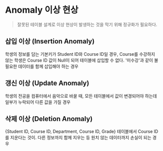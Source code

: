 ﻿# Anomaly 이상 현상
> 잘못된 테이블 설계로 이상 현상이 발생하는 것을 막기 위해 정규화가 필요하다.

## 삽입 이상 (Insertion Anomaly)
학생의 정보를 담는 기본키가 Student ID와 Course ID일 경우, Course를 수강하지 않는 학생은 Course ID 값이 Null이 되어 테이블에 삽입할 수 없다. '미수강'과 같이 불필요한 데이터를 함께 삽입해야 하는 경우
## 갱신 이상 (Update Anomaly)
학생의 전공을 컴퓨터에서 음악으로 바꿀 때, 모든 테이블에서 값이 변경되어야 하는데 일부가 누락되어 다른 값을 가질 경우
## 삭제 이상 (Deletion Anomaly)
{Student ID, Course ID, Department, Course ID, Grade} 테이블에서 Course ID를 지운다는 것이. 다른 정보까지 함께 지우는 등 원치 않는 데이터까지 손실이 되는 경우

